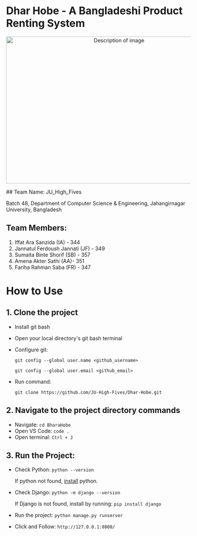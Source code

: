 # Dhar Hobe - A Bangladeshi Product Renting System
<p align="center">
  <img src="https://github.com/JU-High-Fives/Dhar-Hobe/raw/66ba0ce31a3d514fef39cb7b3a0345c176c27743/resources/Dhar%20Hobe%20Image%20by%20SB.png" alt="Description of image" width="600" height="400">
</p>
## Team Name: JU_High_Fives

Batch 48, Department of Computer Science & Engineering, Jahangirnagar University, Bangladesh

## Team Members:

1. Iffat Ara Sanzida (IA) - 344
2. Jannatul Ferdoush Jannati (JF) - 349
3. Sumaita Binte Shorif (SB) - 357
4. Amena Akter Sathi (AA)- 351
5. Fariha Rahman Saba (FR) - 347

# How to Use
## 1. Clone the project
- Install git bash
- Open your local directory's git bash terminal
- Configure git:
    
  `git config --global user.name <github_username>`
  
  `git config --global user.email <github_email>`
    
- Run command:
    
  `git clone https://github.com/JU-High-Fives/Dhar-Hobe.git`

## 2. Navigate to the project directory commands
- Navigate:
  `cd BharaHobe`
- Open VS Code:
  `code .`
- Open terminal:
  `Ctrl + J`
  
## 3. Run the Project:
- Check Python:
  `python --version`

  If python not found, [install](https://youtu.be/Gznz5Slw2Qg?si=PC2ZsaJLipd_8ERQ) python.
  
- Check Django:
  `python -m django --version`

  If Django is not found, install by running:
  `pip install django`
  
- Run the project:
   `python manage.py runserver`
  
- Click and Follow: `http://127.0.0.1:8000/` 
